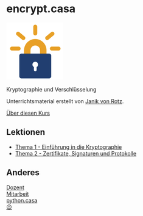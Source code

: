 # encrypt.casa
![](./letsencrypt.png)

Kryptographie und Verschlüsselung

Unterrichtsmaterial erstellt von [Janik von Rotz](https://janikvonrotz.ch/).

[Über diesen Kurs](%C3%BCber.md)

## Lektionen

* [Thema 1 - Einführung in die Kryptographie](topic-1/README.md)
* [Thema 2 - Zertifikate, Signaturen und Protokolle](topic-2/README.md)

## Anderes

[Dozent](dozent.md)  
[Mitarbeit](mitarbeit.md)  
[python.casa](https://python.casa)  
[😉](😉.md)
